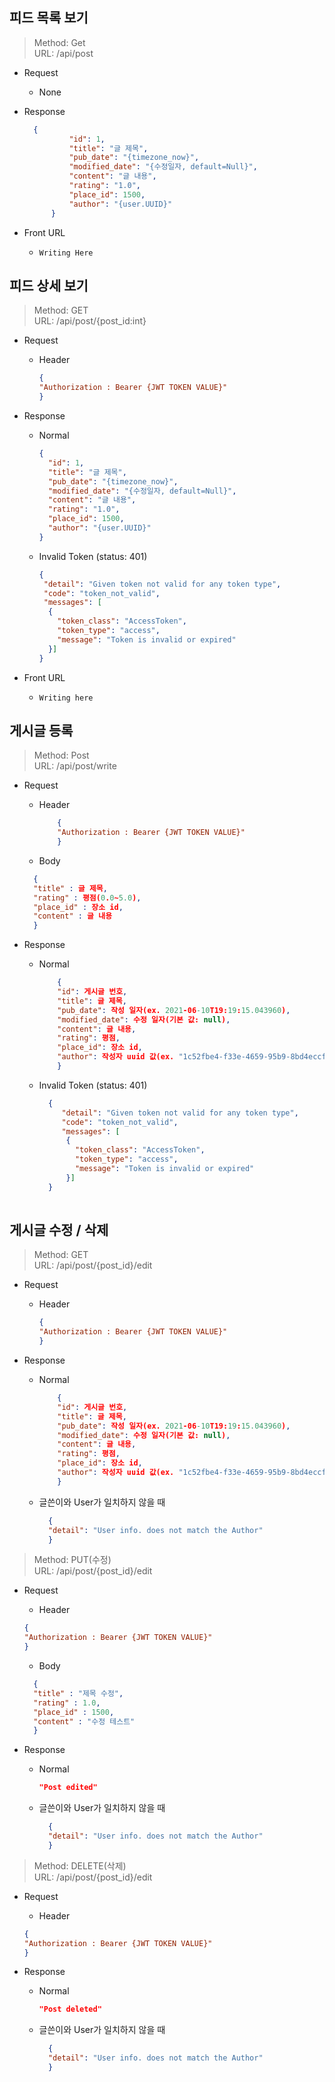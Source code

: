 
## 피드 목록 보기
> Method: Get  
> URL: /api/post

- Request  
	- None
- Response

  ```json
  	{
            "id": 1,
            "title": "글 제목",
            "pub_date": "{timezone_now}",
            "modified_date": "{수정일자, default=Null}",
            "content": "글 내용",
            "rating": "1.0",
            "place_id": 1500,
            "author": "{user.UUID}"
        }
  ```
  

- Front URL
	- `Writing Here`

## 피드 상세 보기
> Method: GET  
> URL: /api/post/{post_id:int} 

- Request
	- Header
		```json
		{
    	"Authorization : Bearer {JWT TOKEN VALUE}"
		}
		```
- Response
    - Normal
      ```json
      {
        "id": 1,
        "title": "글 제목",
        "pub_date": "{timezone_now}",
        "modified_date": "{수정일자, default=Null}",
        "content": "글 내용",
        "rating": "1.0",
        "place_id": 1500,
        "author": "{user.UUID}"
      }
      ```
      
    - Invalid Token (status: 401)
        ```json
        {
         "detail": "Given token not valid for any token type",
         "code": "token_not_valid",
         "messages": [
          {
            "token_class": "AccessToken",
            "token_type": "access",
            "message": "Token is invalid or expired"
          }]
        }
      ```
    
- Front URL
    - `Writing here`


## 게시글 등록
> Method: Post  
> URL: /api/post/write

- Request
  - Header
    ```json
		{
    	"Authorization : Bearer {JWT TOKEN VALUE}"
		}
    ```
  - Body
  ```json
    {
    "title" : 글 제목,
    "rating" : 평점(0.0~5.0),
    "place_id" : 장소 id,
    "content" : 글 내용
    }
    ```

- Response
  - Normal
    ```json
        {
        "id": 게시글 번호,
        "title": 글 제목,
        "pub_date": 작성 일자(ex. 2021-06-10T19:19:15.043960),
        "modified_date": 수정 일자(기본 값: null),
        "content": 글 내용,
        "rating": 평점,
        "place_id": 장소 id,
        "author": 작성자 uuid 값(ex. "1c52fbe4-f33e-4659-95b9-8bd4eccf6948")
        }
    ```
  - Invalid Token (status: 401)
    
    ```json
      {
         "detail": "Given token not valid for any token type",
         "code": "token_not_valid",
         "messages": [
          {
            "token_class": "AccessToken",
            "token_type": "access",
            "message": "Token is invalid or expired"
          }]
      }
        
    ```
    
## 게시글 수정 / 삭제
> Method: GET   
> URL: /api/post/{post_id}/edit

- Request
	- Header
		```json
		{
    	"Authorization : Bearer {JWT TOKEN VALUE}"
		}
		```
  
- Response
  - Normal
    ```json
        {
        "id": 게시글 번호,
        "title": 글 제목,
        "pub_date": 작성 일자(ex. 2021-06-10T19:19:15.043960),
        "modified_date": 수정 일자(기본 값: null),
        "content": 글 내용,
        "rating": 평점,
        "place_id": 장소 id,
        "author": 작성자 uuid 값(ex. "1c52fbe4-f33e-4659-95b9-8bd4eccf6948")
        }
    ```
  - 글쓴이와 User가 일치하지 않을 때
    ```json
      {
      "detail": "User info. does not match the Author"
      }
    ```
    

> Method: PUT(수정)  
> URL: /api/post/{post_id}/edit
- Request
	- Header
    ```json
    {
    "Authorization : Bearer {JWT TOKEN VALUE}"
    }
	```
    - Body
    ```json
      {
      "title" : "제목 수정",
      "rating" : 1.0,
      "place_id" : 1500,
      "content" : "수정 테스트"
      }
    ```
    
- Response
  - Normal
    ```json
    "Post edited"
    ```
  - 글쓴이와 User가 일치하지 않을 때
    ```json
      {
      "detail": "User info. does not match the Author"
      }
    ```
    

> Method: DELETE(삭제)  
> URL: /api/post/{post_id}/edit
- Request
	- Header
    ```json
    {
    "Authorization : Bearer {JWT TOKEN VALUE}"
    }
	```

- Response
  - Normal
    ```json
    "Post deleted"
    ```
  - 글쓴이와 User가 일치하지 않을 때
    ```json
      {
      "detail": "User info. does not match the Author"
      }
    ```
    
